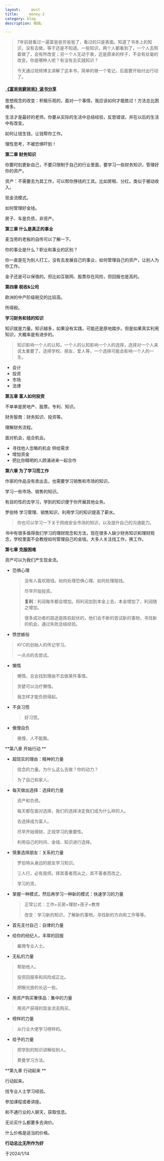 ```yaml
---
layout:     post
title:     money-3
category: blog
description: 搞钱。

---
```


> 7年前就看过一遍富爸爸穷爸爸了，看过的只是表面。知道了书本上的知识，没有去做，等于还是不知道。一些知识，两个人都看到了，一个人去照着做了，会有所改变；另一个人无动于衷，还是原来的样子，不会有丝毫的改变。你是哪种人呢？有没有去实践知识？
>
> 今天通过视频博主讲解了这本书，简单的做一个笔记，后面要开始付出行动了。

#### [《富爸爸窮爸爸》读书分享](https://www.youtube.com/watch?v=9etQ2_krBsQ)

思想观念的改变：积极乐观的，面对一个事情，我应该如何才能胜过！方法总比困难多。

生活才是最好的老师。你要从实际的生活中总结经验，反思错误，并在以后的生活中有改变。

如何让钱生钱，让钱帮你工作。

理性思考，不被恐惧吓到！

**第二章 财务知识**

你要时刻更新自己，不要只限制于自己的行业里面，要学习一些财务知识，管理好你的资产。

资产：不需要去为其工作，可以帮你挣钱的工具。比如房租、分红。类似于被动收入。

现金流模式。

如何管理好金钱。

房子、车是负债，非资产。

**第三章 什么是真正的事业**

麦当劳的老板的自传可以了解一下。

你的事业是什么？职业和事业的区别？

你一直是在为别人打工，没有去发展自己的事业，如何管理自己的资产，让别人为你工作。

金子还是可以保值的。但比如互联网、股票存在风险，但回报也是高的。

**第四章 税收&公司**

欧洲的中产阶级税交的比较高。

所得税。

**学习财务和钱的知识**

知识就是力量。知识越多，如果没有实践，可能还是原地踏步。但是如果真实利用知识，大概率是有进步的。

> 知识影响一个人的认知，一个人的认知影响一个人的选择，选择对一个人来说太重要了。选择学校、朋友、爱人等，一个选择可能会影响一个人的一生。

- 会计
- 投资
- 市场
- 法律

**第五章 富人如何投资**

不单单是房地产、股票。专利、知识。

财务智商：财务知识、投资等。

理解财务流程。

面对机会，组合机会。

- 寻找他人忽略的机会 供给需求
- 增加资金
- 把比你精明的人顾涌进来一起合作

**第六章 为了学习而工作**

作家的作品没有卖出去，也需要学习销售和市场的知识。

学习一些市场、销售的知识。

有目的性的去学习，学到的知识便于你开展其他业务。

罗伯特 学习管理、销售知识，利用学习的知识提高了薪水。

> 你也可以学习一下关于网络安全市场的知识，以及提升自己的沟通能力。

书中有很多值得我们学习的理财观念和方法，现在很多人缺少财务知识和理财观念，学校里面不会教授如何管理自己的金钱。大多人关注找工作，换工作。

**第七章 克服困难**

资产可以为我们产生现金流。

- 恐惧心理

  > 没有人喜欢赔钱。如何处理恐惧心理、如何处理赔钱。
  >
  > 尽早开始投资。
  >
  > **复利**：利润每年都会增加。将利润加到本金上去，本金增加了，利润随之增加。
  >
  > 很多成功者的路途是跌宕起伏的，他们会不断的尝试新的事物，寻找新的机会，通过失败总结经验。

- 愤世嫉俗

> KFC的创始人的传记学习。
>
> 一点点的去尝试。

- 懒惰

> 懒惰，总会找到理由不去做某件事情。
>
> 贪婪可以治疗懒惰。
>
> 我怎样才能负担得起。

- 不良习惯

  > 好习惯。

- 傲慢自负

> 傲慢，人不能飘。

**第八章 开始行动 **

- 超现实的理由：精神的力量

> 信念的力量。为什么这么去做？你的动力？
>
> 为了自己和家人。

- 每天做出选择：选择的力量

> 资产和负债。
>
> 每天都在面对选择，我们的选择决定我们成为什么样的人。
>
> 去选择成为富人。
>
> 尽早开始理财，正视学习的重要性。
>
> 利用自己的时间、金钱、知识进行选择。

- 慎重选择朋友：关系的力量

> 罗伯特从身边的朋友学习知识。
>
> 三人行，必有我师。择其善者而从之，其不善者而改之。
>
> 学习的灵。

- 掌握一种模式，然后再学习一种新的模式：快速学习的力量

  > 正常公式：工作+买房+理财+孩子+教育
  >
  > 改变：学习新的知识，了解新的事物，寻找新的方向和工作等等。

- 首先支付自己：自律的力量

- 给你的经纪人，丰厚的回报

> 雇佣专业人士。

- 无私的力量

> 帮助他人。
>
> 投资回报率和风险成正比。
>
> 把眼光放的长远一些。

- 用资产购买奢侈品：集中的力量

> 用资产获得的现金流去购买。

- 榜样的力量

> 从行业大佬学习榜样的。

- 给予的力量

> 把学到的知识讲解给别人。
>
> 费曼学习方法。

**第九章 行动起来 **

行动起来。

找专业人士学习经验。

参加课程或者讲座。

和不通行业的人聊天，获取信息。

无论买什么都要多去询价。

什么价格是适当的价格。

**行动总比无所作为好**

于2024/1/14
